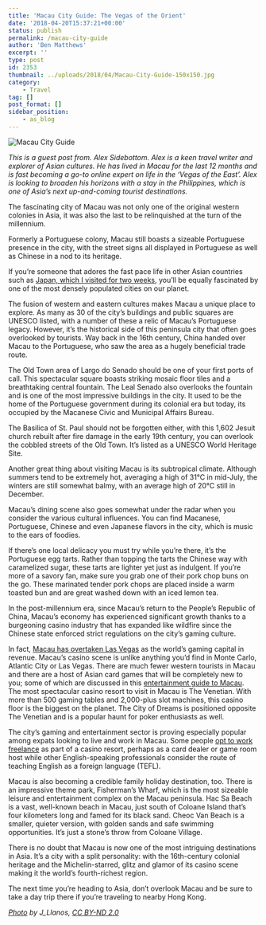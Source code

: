 ```yaml
---
title: 'Macau City Guide: The Vegas of the Orient'
date: '2018-04-20T15:37:21+00:00'
status: publish
permalink: /macau-city-guide
author: 'Ben Matthews'
excerpt: ''
type: post
id: 2353
thumbnail: ../uploads/2018/04/Macau-City-Guide-150x150.jpg
category:
    - Travel
tag: []
post_format: []
sidebar_position:
    - as_blog
---
```

![Macau City Guide](../uploads/2018/04/Macau-City-Guide.jpg)

*This is a guest post from. Alex Sidebottom. Alex is a keen travel writer and explorer of Asian cultures. He has lived in Macau for the last 12 months and is fast becoming a go-to online expert on life in the ‘Vegas of the East’. Alex is looking to broaden his horizons with a stay in the Philippines, which is one of Asia’s next up-and-coming tourist destinations.*

<span style="font-weight: 400;">The fascinating city of Macau was not only one of the original western colonies in Asia, it was also the last to be relinquished at the turn of the millennium. </span>

<span style="font-weight: 400;">Formerly a Portuguese colony, Macau still boasts a sizeable Portuguese presence in the city, with the street signs all displayed in Portuguese as well as Chinese in a nod to its heritage. </span>

<span style="font-weight: 400;">If you’re someone that adores the fast pace life in other Asian countries such as </span>[<span style="font-weight: 400;">Japan, which I visited for two weeks</span>](https://benrmatthews.com/japan-on-a-budget-for-2-weeks/)<span style="font-weight: 400;">, you’ll be equally fascinated by one of the most densely populated cities on our planet.</span>

<span style="font-weight: 400;">The fusion of western and eastern cultures makes Macau a unique place to explore. As many as 30 of the city’s buildings and public squares are UNESCO listed, with a number of these a relic of Macau’s Portuguese legacy. However, it’s the historical side of this peninsula city that often goes overlooked by tourists. Way back in the 16</span><span style="font-weight: 400;">th</span><span style="font-weight: 400;"> century, China handed over Macau to the Portuguese, who saw the area as a hugely beneficial trade route. </span>

<span style="font-weight: 400;">The Old Town area of Largo do Senado should be one of your first ports of call. This spectacular square boasts striking mosaic floor tiles and a breathtaking central fountain. The Leal Senado also overlooks the fountain and is one of the most impressive buildings in the city. It used to be the home of the Portuguese government during its colonial era but today, its occupied by the Macanese Civic and Municipal Affairs Bureau. </span>

<span style="font-weight: 400;">The Basilica of St. Paul should not be forgotten either, with this 1,602 Jesuit church rebuilt after fire damage in the early 19</span><span style="font-weight: 400;">th</span><span style="font-weight: 400;"> century, you can overlook the cobbled streets of the Old Town. It’s listed as a UNESCO World Heritage Site.</span>

<span style="font-weight: 400;">Another great thing about visiting Macau is its subtropical climate. Although summers tend to be extremely hot, averaging a high of 31°C in mid-July, the winters are still somewhat balmy, with an average high of 20°C still in December.</span>

<span style="font-weight: 400;">Macau’s dining scene also goes somewhat under the radar when you consider the various cultural influences. You can find Macanese, Portuguese, Chinese and even Japanese flavors in the city, which is music to the ears of foodies. </span>

<span style="font-weight: 400;">If there’s one local delicacy you must try while you’re there, it’s the Portuguese egg tarts. Rather than topping the tarts the Chinese way with caramelized sugar, these tarts are lighter yet just as indulgent. If you’re more of a savory fan, make sure you grab one of their pork chop buns on the go. These marinated tender pork chops are placed inside a warm toasted bun and are great washed down with an iced lemon tea.</span>

<span style="font-weight: 400;">In the post-millennium era, since Macau’s return to the People’s Republic of China, Macau’s economy has experienced significant growth thanks to a burgeoning casino industry that has expanded like wildfire since the Chinese state enforced strict regulations on the city’s gaming culture. </span>

<span style="font-weight: 400;">In fact, </span>[<span style="font-weight: 400;">Macau has overtaken Las Vegas</span>](http://www.nytimes.com/2007/01/23/business/worldbusiness/23cnd-macao.html?mcubz=1)<span style="font-weight: 400;"> as the world’s gaming capital in revenue. Macau’s casino scene is unlike anything you’d find in Monte Carlo, Atlantic City or Las Vegas. There are much fewer western tourists in Macau and there are a host of Asian card games that will be completely new to you; some of which are discussed in this </span>[<span style="font-weight: 400;">entertainment guide to Macau</span>](https://www.casinosmash.com/features/gamblers-guide-part-3-macau-2985.htm)<span style="font-weight: 400;">. The most spectacular casino resort to visit in Macau is The Venetian. With more than 500 gaming tables and 2,000-plus slot machines, this casino floor is the biggest on the planet. The City of Dreams is positioned opposite The Venetian and is a popular haunt for poker enthusiasts as well. </span>

<span style="font-weight: 400;">The city’s gaming and entertainment sector is proving especially popular among expats looking to live and work in Macau. Some people </span>[<span style="font-weight: 400;">opt to work freelance</span>](https://benrmatthews.com/category/freelance/)<span style="font-weight: 400;"> as part of a casino resort, perhaps as a card dealer or game room host while other English-speaking professionals consider the route of teaching English as a foreign language (TEFL).</span>

<span style="font-weight: 400;">Macau is also becoming a credible family holiday destination, too. There is an impressive theme park, Fisherman’s Wharf, which is the most sizeable leisure and entertainment complex on the Macau peninsula. Hac Sa Beach is a vast, well-known beach in Macau, just south of Coloane Island that’s four kilometers long and famed for its black sand. Cheoc Van Beach is a smaller, quieter version, with golden sands and safe swimming opportunities. It’s just a stone’s throw from Coloane Village.</span>

<span style="font-weight: 400;">There is no doubt that Macau is now one of the most intriguing destinations in Asia. It’s a city with a split personality: with the 16</span><span style="font-weight: 400;">th</span><span style="font-weight: 400;">-century colonial heritage and the Michelin-starred, glitz and glamor of its casino scene making it the world’s fourth-richest region.</span>

<span style="font-weight: 400;"> The next time you’re heading to Asia, don’t overlook Macau and be sure to take a day trip there if you’re traveling to nearby Hong Kong.</span>

*[<span style="font-weight: 400;">Photo</span>](https://www.flickr.com/photos/juan_llanos/15553742259/)<span style="font-weight: 400;"> by J\_Llanos, </span>[<span style="font-weight: 400;">CC BY-ND 2.0</span>](https://creativecommons.org/licenses/by-nd/2.0/)*
